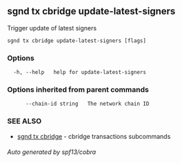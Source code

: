 ## sgnd tx cbridge update-latest-signers

Trigger update of latest signers

```
sgnd tx cbridge update-latest-signers [flags]
```

### Options

```
  -h, --help   help for update-latest-signers
```

### Options inherited from parent commands

```
      --chain-id string   The network chain ID
```

### SEE ALSO

* [sgnd tx cbridge](sgnd_tx_cbridge.md)	 - cbridge transactions subcommands

###### Auto generated by spf13/cobra
